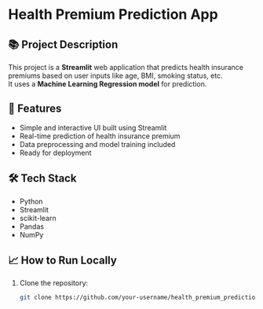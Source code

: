 # Health Premium Prediction App

## 📚 Project Description
This project is a **Streamlit** web application that predicts health insurance premiums based on user inputs like age, BMI, smoking status, etc.  
It uses a **Machine Learning Regression model** for prediction.

## 🚀 Features
- Simple and interactive UI built using Streamlit
- Real-time prediction of health insurance premium
- Data preprocessing and model training included
- Ready for deployment

## 🛠️ Tech Stack
- Python
- Streamlit
- scikit-learn
- Pandas
- NumPy

## 📈 How to Run Locally
1. Clone the repository:
   ```bash
   git clone https://github.com/your-username/health_premium_prediction.git
